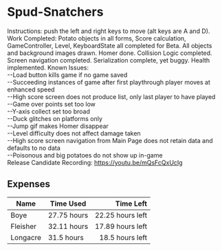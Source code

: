 # Spud-Snatchers
Instructions: push the left and right keys to move (alt keys are A and D).  
Work Completed: Potato objects in all forms, Score calculation, GameController, Level, KeyboardState all completed for Beta.
      All objects and background images drawn. Homer done. Collision Logic completed. Screen navigation completed. Serialization complete, yet buggy. Health implemented.
Known Issues:  
      --Load button kills game if no game saved  
      --Succeeding instances of game after first playthrough player moves at enhanced speed  
      --High score screen does not produce list, only last player to have played  
      --Game over points set too low  
      --Y-axis collect set too broad  
      --Duck glitches on platforms only  
      --Jump gif makes Homer disappear  
      --Level difficulty does not affect damage taken  
      --High score screen navigation from Main Page does not retain data and defaults to no data  
      --Poisonous and big potatoes do not show up in-game  
Release Candidate Recording: https://youtu.be/mQsFcQxUcIg
## Expenses  
| Name | Time Used | Time Left |
|------|-----------|-----------:|
|Boye| 27.75 hours| 22.25 hours left |
|Fleisher| 32.11 hours| 17.89 hours left |
|Longacre| 31.5 hours | 18.5 hours left |
